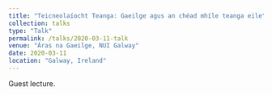 ```yaml
---
title: "Teicneolaíocht Teanga: Gaeilge agus an chéad mhíle teanga eile"
collection: talks
type: "Talk"
permalink: /talks/2020-03-11-talk
venue: "Áras na Gaeilge, NUI Galway"
date: 2020-03-11
location: "Galway, Ireland"
---
```


Guest lecture.
